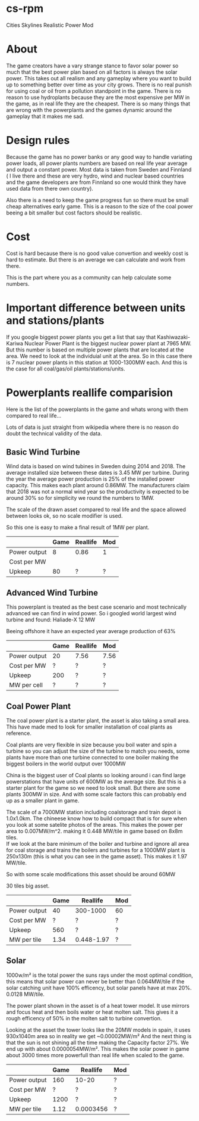 # cs-rpm
Cities Skylines Realistic Power Mod

#  About
The game creators have a vary strange stance to favor solar power so much that the best power plan based on all factors is always the solar power. This takes out all realism and any gameplay where you want to build up to something better over time as your city grows. There is no real punish for using coal or oil from a pollution standpoint in the game. There is no reason to use hydroplants because they are the most expensive per MW in the game, as in real life they are the cheapest. There is so many things that are wrong with the powerplants and the games dynamic around the gameplay that it makes me sad. 

# Design rules
Because the game has no power banks or any good way to handle variating power loads, all power plants numbers are based on real life year average and output a constant power. Most data is taken from Sweden and Finnland ( I live there and these are very hydro, wind and nuclear based countries and the game developers are from Finnland so one would think they have used data from there own country). 

Also there is a need to keep the game progress fun so there must be small cheap alternatives early game. This is a reason to the size of the coal power beeing a bit smaller but cost factors should be realistic. 

# Cost
Cost is hard because there is no good value convertion and weekly cost is hard to estimate. But there is an average we can calculate and work from there. 

This is the part where you as a community can help calculate some numbers.

# Important difference between units and stations/plants
If you google biggest power plants you get a list that say that Kashiwazaki-Kariwa Nuclear Power Plant is the biggest nuclear power plant at 7965 MW. But this number is based on multiple power plants that are located at the area. We need to look at the individuial unit at the area. So in this case there is 7 nuclear power plants in this station at 1000-1300MW each. And this is the case for all coal/gas/oil plants/stations/units.


# Powerplants reallife comparision
Here is the list of the powerplants in the game and whats wrong with them compared to real life...

Lots of data is just straight from wikipedia where there is no reason do doubt the technical validity of the data. 

## Basic Wind Turbine

Wind data is based on wind tubines in Sweden duing 2014 and 2018. The average installed size between these dates is 3.45 MW per turbine. During the year the average power production is 25% of the installed power capacity. This makes each plant around 0.86MW.  The manufacturers claim that 2018 was not a normal wind year so the productivity is expected to be around 30% so for simplicity we round the numbers to 1MW. 

The scale of the drawn asset compared to real life and the space allowed between looks ok, so no scale modifier is used. 

So this one is easy to make a final result of 1MW per plant.

|                  | Game | Reallife | Mod |
|------------------|------|----------|-----|
| Power output    | 8  |  0.86  |  1   |
| Cost per MW     |    |        |      |
| Upkeep          |  80  |    ?    |  ?   |

## Advanced Wind Turbine
This powerplant is treated as the best case scenario and most technically advanced we can find in wind power. So i googled world largest wind turbine and found: Haliade-X 12 MW

Beeing offshore it have an expected year average production of 63%

|                  | Game | Reallife | Mod |
|------------------|------|----------|-----|
| Power output    | 20  |  7.56  |  7.56   |
| Cost per MW     |  ?  |   ?     |     ? |
| Upkeep          |  200  |    ?    |  ?   |
| MW per cell | ? | ? | ? |

## Coal Power Plant
The coal power plant is a starter plant, the asset is also taking a small area. This have made med to look for smaller installation of coal plants as reference. 

Coal plants are very flexible in size because you boil water and spin a turbine so you can adjust the size of the turbine to match you needs, some plants have more than one turbine connected to one boiler making the biggest boilers in the world output over 1000MW

China is the biggest user of Coal plants so looking around i can find large powerstations that have units of 600MW as the average size. But this is a starter plant for the game so we need to look small. But there are some plants 300MW in size. And with some scale factors this can probably end up as a smaller plant in game. 

The scale of a 7000MW station including coalstorage and train depot is 1.0x1.0km. The chineese know how to build compact that is for sure when you look at some satelite photos of the areas. This makes the power per area to 0.007MW/m^2. making it 0.448 MW/tile in game based on 8x8m tiles.  
If we look at the bare minimum of the boiler and turbine and ignore all area for coal storage and trains the boilers and turbines for a 1000MW plant is 250x130m (this is what you can see in the game asset). This makes it 1.97 MW/tile.

So with some scale modifications this asset should be around 60MW

30 tiles big asset.

|                  | Game | Reallife | Mod |
|------------------|------|----------|-----|
| Power output    | 40  |  300-1000  |  60   |
| Cost per MW     |  ?  |   ?     |     ? |
| Upkeep          |  560  |    ?    |  ?   |
| MW per tile | 1.34 | 0.448-1.97 | ? |



## Solar
1000w/m² is the total power the suns rays under the most optimal condition, this means that solar power can never be better than 0.064MW/tile if the solar catching unit have 100% efficency, but solar panels have at max 20%. 0.0128 MW/tile.

The power plant shown in the asset is of a heat tower model. It use mirrors and focus heat and then boils water or heat molten salt. This gives it a rough efficency of 50% in the molten salt to turbine convertion. 

Looking at the asset the tower looks like the 20MW models in spain, it uses 930x1040m area so in reality we get ~0.00002MW/m²
And the next thing is that the sun is not shining all the time making the Capacity factor	27%. We end up with about 0.0000054MW/m². This makes the solar power in game about 3000 times more powerfull than real life when scaled to the game.

|                  | Game | Reallife | Mod |
|------------------|------|----------|-----|
| Power output    | 160  |  10-20  |  ?   |
| Cost per MW     |  ?  |   ?     |     ? |
| Upkeep          |  1200  |    ?    |  ?   |
| MW per tile | 1.12 | 0.0003456 | ? |

